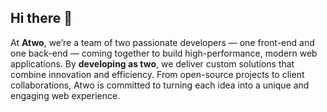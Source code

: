 ## Hi there 👋

<!--

**Here are some ideas to get you started:**

🙋‍♀️ A short introduction - what is your organization all about?
🌈 Contribution guidelines - how can the community get involved?
👩‍💻 Useful resources - where can the community find your docs? Is there anything else the community should know?
🍿 Fun facts - what does your team eat for breakfast?
🧙 Remember, you can do mighty things with the power of [Markdown](https://docs.github.com/github/writing-on-github/getting-started-with-writing-and-formatting-on-github/basic-writing-and-formatting-syntax)
-->

At **Atwo**, we’re a team of two passionate developers — one front-end and one back-end — coming together to build high-performance, modern web applications. By **developing as two**, we deliver custom solutions that combine innovation and efficiency. From open-source projects to client collaborations, Atwo is committed to turning each idea into a unique and engaging web experience.
